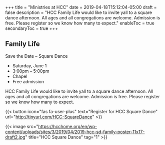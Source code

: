 +++
title = "Ministries at HCC"
date = 2019-04-18T15:12:04-05:00
draft = false
description = "HCC Family Life would like to invite yall to a square dance afternoon. All ages and all congregations are welcome. Admission is free. Please register so we know how many to expect."
enableToc = true
secondaryToc = true
+++

## Family Life

Save the Date – Square Dance

* Saturday, June 1 
* 3:00pm – 5:00pm 
* Chapel 
* Free admission

HCC Family Life would like to invite yall to a square dance afternoon. All ages and all congregations are welcome. Admission is free. Please register so we know how many to expect.

{{< button icon="fas fa-user-plus" text="Register for HCC Square Dance" url="http://tinyurl.com/HCC-SquareDance" >}}

{{< image src="https://hcchome.org/en/wp-content/uploads/sites/3/2019/04/2019-hcc-sd-family-poster-11x17-draft2.jpg" title="HCC Square Dance" tag="1" >}}